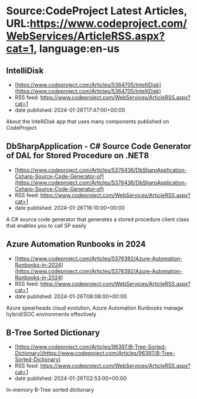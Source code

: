 # Source:CodeProject Latest Articles, URL:https://www.codeproject.com/WebServices/ArticleRSS.aspx?cat=1, language:en-us

## IntelliDisk
 - [https://www.codeproject.com/Articles/5364705/IntelliDisk](https://www.codeproject.com/Articles/5364705/IntelliDisk)
 - RSS feed: https://www.codeproject.com/WebServices/ArticleRSS.aspx?cat=1
 - date published: 2024-01-26T17:47:00+00:00

About the IntelliDisk app that uses many components published on CodeProject

## DbSharpApplication - C# Source Code Generator of DAL for Stored Procedure on .NET8
 - [https://www.codeproject.com/Articles/5376436/DbSharpApplication-Csharp-Source-Code-Generator-of](https://www.codeproject.com/Articles/5376436/DbSharpApplication-Csharp-Source-Code-Generator-of)
 - RSS feed: https://www.codeproject.com/WebServices/ArticleRSS.aspx?cat=1
 - date published: 2024-01-26T16:10:00+00:00

A C# source code generator that generates a stored procedure client class that enables you to call SP easily

## Azure Automation Runbooks in 2024
 - [https://www.codeproject.com/Articles/5376392/Azure-Automation-Runbooks-in-2024](https://www.codeproject.com/Articles/5376392/Azure-Automation-Runbooks-in-2024)
 - RSS feed: https://www.codeproject.com/WebServices/ArticleRSS.aspx?cat=1
 - date published: 2024-01-26T08:08:00+00:00

Azure spearheads cloud evolution, Azure Automation Runbooks manage hybrid/SOC environments effectively

## B-Tree Sorted Dictionary
 - [https://www.codeproject.com/Articles/96397/B-Tree-Sorted-Dictionary](https://www.codeproject.com/Articles/96397/B-Tree-Sorted-Dictionary)
 - RSS feed: https://www.codeproject.com/WebServices/ArticleRSS.aspx?cat=1
 - date published: 2024-01-26T02:53:00+00:00

In-memory B-Tree sorted dictionary

